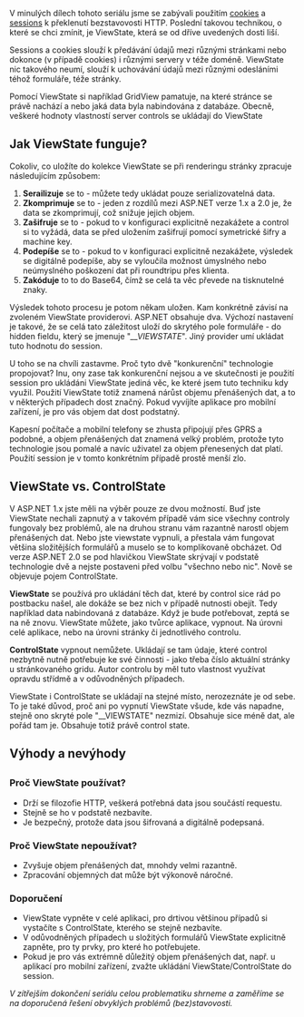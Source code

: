 <!-- dcterms:identifier = aspnetcz#192 -->
<!-- dcterms:title = Stavové HTTP: ViewState -->
<!-- dcterms:abstract = Web byl stvořen jako bezstavový a struktura HTTP a HTML tomu odpovídá. Pokud chceme tuto bezstavovost překlenout, existuje několik technik, které nám umožní toto omezení obejít. Poslední technikou, kterou budu v tomto seriálu zmiňovat, je ViewState. -->
<!-- np9:categoryId = 1 -->
<!-- x4w:category = Tipy, triky -->
<!-- np9:authorId = 1 -->
<!-- np9:authorEmail = michal.valasek@altairis.cz -->
<!-- dcterms:creator = Michal Altair Valášek -->
<!-- np9:serialId = 4 -->
<!-- x4w:serial = Stavové HTTP -->
<!-- dcterms:created = 2008-03-23T08:00:00+01:00 -->
<!-- dcterms:dateAccepted = 2008-03-23T08:00:00+01:00 -->

V minulých dílech tohoto seriálu jsme se zabývali použitím [cookies](http://www.aspnet.cz/Articles/191-stavove-http-cookies.aspx) a [sessions](http://www.aspnet.cz/Articles/193-stavove-http-sessions.aspx) k překlenutí bezstavovosti HTTP. Poslední takovou technikou, o které se chci zmínit, je ViewState, která se od dříve uvedených dosti liší.

Sessions a cookies slouží k předávání údajů mezi různými stránkami nebo dokonce (v případě cookies) i různými servery v téže doméně. ViewState nic takového neumí, slouží k uchovávání údajů mezi různými odesláními téhož formuláře, téže stránky.

Pomocí ViewState si například GridView pamatuje, na které stránce se právě nachází a nebo jaká data byla nabindována z databáze. Obecně, veškeré hodnoty vlastností server controls se ukládají do ViewState

## Jak ViewState funguje?

Cokoliv, co uložíte do kolekce ViewState se při renderingu stránky zpracuje následujícím způsobem:

1.  **Serailizuje** se to - můžete tedy ukládat pouze serializovatelná data. 
2.  **Zkomprimuje** se to - jeden z rozdílů mezi ASP.NET verze 1.x a 2.0 je, že data se zkomprimují, což snižuje jejich objem. 
3.  **Zašifruje** se to - pokud to v konfiguraci explicitně nezakážete a control si to vyžádá, data se před uložením zašifrují pomocí symetrické šifry a machine key. 
4.  **Podepíše** se to - pokud to v konfiguraci explicitně nezakážete, výsledek se digitálně podepíše, aby se vyloučila možnost úmyslného nebo neúmyslného poškození dat při roundtripu přes klienta. 
5.  **Zakóduje** to to do Base64, čímž se celá ta věc převede na tisknutelné znaky.

Výsledek tohoto procesu je potom někam uložen. Kam konkrétně závisí na zvoleném ViewState providerovi. ASP.NET obsahuje dva. Výchozí nastavení je takové, že se celá tato záležitost uloží do skrytého pole formuláře - do hidden fieldu, který se jmenuje "*__VIEWSTATE*". Jiný provider umí ukládat tuto hodnotu do session.

U toho se na chvíli zastavme. Proč tyto dvě "konkurenční" technologie propojovat? Inu, ony zase tak konkurenční nejsou a ve skutečnosti je použití session pro ukládáni ViewState jediná věc, ke které jsem tuto techniku kdy využil. Použití ViewState totiž znamená nárůst objemu přenášených dat, a to v některých případech dost značný. Pokud vyvíjíte aplikace pro mobilní zařízení, je pro vás objem dat dost podstatný. 

Kapesní počítače a mobilní telefony se zhusta připojují přes GPRS a podobné, a objem přenášených dat znamená velký problém, protože tyto technologie jsou pomalé a navíc uživatel za objem přenesených dat platí. Použití session je v tomto konkrétním případě prostě menší zlo.

## ViewState vs. ControlState

V ASP.NET 1.x jste měli na výběr pouze ze dvou možností. Buď jste ViewState nechali zapnutý a v takovém případě vám sice všechny controly fungovaly bez problémů, ale na druhou stranu vám razantně narostl objem přenášených dat. Nebo jste viewstate vypnuli, a přestala vám fungovat většina složitějších formulářů a muselo se to komplikovaně obcházet. Od verze ASP.NET 2.0 se pod hlavičkou ViewState skrývají v podstatě technologie dvě a nejste postaveni před volbu "všechno nebo nic". Nově se objevuje pojem ControlState.

**ViewState** se používá pro ukládání těch dat, které by control sice rád po postbacku našel, ale dokáže se bez nich v případě nutnosti obejít. Tedy například data nabindovaná z databáze. Když je bude potřebovat, zeptá se na ně znovu. ViewState můžete, jako tvůrce aplikace, vypnout. Na úrovni celé aplikace, nebo na úrovni stránky či jednotlivého controlu.

**ControlState** vypnout nemůžete. Ukládají se tam údaje, které control nezbytně nutně potřebuje ke své činnosti - jako třeba číslo aktuální stránky u stránkovaného gridu. Autor controlu by měl tuto vlastnost využívat opravdu střídmě a v odůvodněných případech.

ViewState i ControlState se ukládají na stejné místo, nerozeznáte je od sebe. To je také důvod, proč ani po vypnutí ViewState všude, kde vás napadne, stejně ono skryté pole "__VIEWSTATE" nezmizí. Obsahuje sice méně dat, ale pořád tam je. Obsahuje totiž právě control state.

## Výhody a nevýhody

## 

### Proč ViewState používat?

*   Drží se filozofie HTTP, veškerá potřebná data jsou součástí requestu. 
*   Stejně se ho v podstatě nezbavíte. 
*   Je bezpečný, protože data jsou šifrovaná a digitálně podepsaná.

### Proč ViewState nepoužívat?

*   Zvyšuje objem přenášených dat, mnohdy velmi razantně. 
*   Zpracování objemných dat může být výkonově náročné.

### Doporučení

*   ViewState vypněte v celé aplikaci, pro drtivou většinou případů si vystačíte s ControlState, kterého se stejně nezbavíte. 
*   V odůvodněných případech u složitých formulářů ViewState explicitně zapněte, pro ty prvky, pro které ho potřebujete. 
*   Pokud je pro vás extrémně důležitý objem přenášených dat, např. u aplikací pro mobilní zařízení, zvažte ukládání ViewState/ControlState do session.

*V zítřejším dokončení seriálu celou problematiku shrneme a zaměříme se na doporučená řešení obvyklých problémů (bez)stavovosti.*
